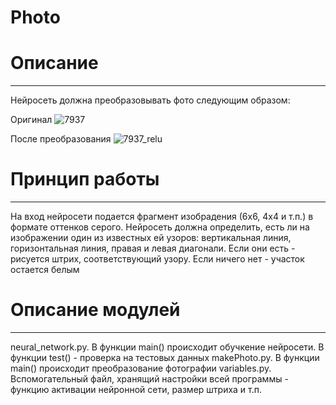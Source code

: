 # Photo

# Описание
-------------

Нейросеть должна преобразовывать фото следующим образом:

Оригинал
![7937](https://user-images.githubusercontent.com/94749257/206852739-3a28c22c-ca60-4166-89e3-8eecd911b7ce.jpg)

После преобразования
![7937_relu](https://user-images.githubusercontent.com/94749257/206852752-e67a20ad-7834-4544-9fec-f657c1d67c00.png)

# Принцип работы
-------------

На вход нейросети подается фрагмент изобрадения (6x6, 4x4 и т.п.) в формате оттенков серого. Нейросеть должна определить, есть ли на изображении один из известных ей узоров:
вертикальная линия, горизонтальная линия, правая и левая диагонали. Если они есть - рисуется штрих, соответствующий узору. Если ничего нет - участок остается белым

# Описание модулей
-------------

neural_network.py. В функции main() происходит обучкение нейросети. В функции test() - проверка на тестовых данных
makePhoto.py. В функции main() происходит преобразование фотографии
variables.py. Вспомогательный файл, хранящий настройки всей программы - функцию активации нейронной сети, размер штриха и т.п.
